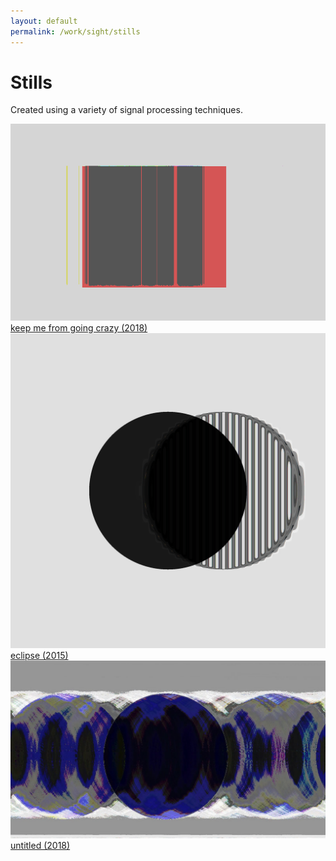 ```yaml
---
layout: default
permalink: /work/sight/stills
---
```

# Stills

Created using a variety of signal processing techniques.

<!-- _tank_ (2015)

_eclipse_ (2015)

_keep me from going crazy_ (2018) -->

<d1>
  <div class="row">
    <div class="twoColumn">
      <!-- <a href="../../images/work/stills/keepMeFromGoingCrazy.png">
        <img src="../../images/work/stills/keepMeFromGoingCrazy.png" alt="keep me from going crazy (2018)" width="100%" >
        <figcaption> "keep me from going crazy (2018)"</figcaption>
      </a> -->
        <a href="../../images/work/stills/keepMeFromGoingCrazy.png">
        <div class="thumbnail">
          <img src="../../images/work/stills/keepMeFromGoingCrazy.png">
        </div>
        </a>
      <a href="../../images/work/stills/keepMeFromGoingCrazy.png">
        <figcaption>keep me from going crazy (2018)</figcaption>
      </a>
    </div>
    <div class="twoColumn">
        <a href="../../images/work/stills/eclipse.jpg">
        <div class="thumbnail">
          <img src="../../images/work/stills/eclipse.jpg">
          </div>
        </a>
      <a href="../../images/work/stills/eclipse.jpg">
        <figcaption>eclipse (2015)</figcaption>
      </a>
    </div>
  </div>


  <div class="row">
    <div class="twoColumn">
        <a href="../../images/work/stills/circle.jpg">
        <div class="thumbnail">
          <img src="../../images/work/stills/circle.jpg">
          </div>
        </a>
      <a href="../../images/work/stills/circle.jpg">
        <figcaption>untitled (2018)</figcaption>
      </a>
    </div>
    <div class="twoColumn">
      <!-- <div class="thumbnail">
        <a href="../../images/work/stills/eclipse.jpg">
          <img src="../../images/work/stills/eclipse.jpg">
        </a>
      </div>
      <a href="../../images/work/stills/eclipse.jpg">
        <figcaption> "eclipse (2015)"</figcaption>
      </a> -->
    </div>
  </div>

</d1>
